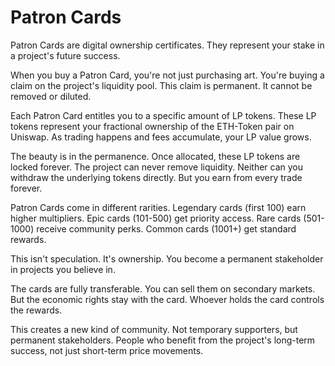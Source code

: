 # Patron Cards

Patron Cards are digital ownership certificates. They represent your stake in a project's future success.

When you buy a Patron Card, you're not just purchasing art. You're buying a claim on the project's liquidity pool. This claim is permanent. It cannot be removed or diluted.

Each Patron Card entitles you to a specific amount of LP tokens. These LP tokens represent your fractional ownership of the ETH-Token pair on Uniswap. As trading happens and fees accumulate, your LP value grows.

The beauty is in the permanence. Once allocated, these LP tokens are locked forever. The project can never remove liquidity. Neither can you withdraw the underlying tokens directly. But you earn from every trade forever.

Patron Cards come in different rarities. Legendary cards (first 100) earn higher multipliers. Epic cards (101-500) get priority access. Rare cards (501-1000) receive community perks. Common cards (1001+) get standard rewards.

This isn't speculation. It's ownership. You become a permanent stakeholder in projects you believe in.

The cards are fully transferable. You can sell them on secondary markets. But the economic rights stay with the card. Whoever holds the card controls the rewards.

This creates a new kind of community. Not temporary supporters, but permanent stakeholders. People who benefit from the project's long-term success, not just short-term price movements.
